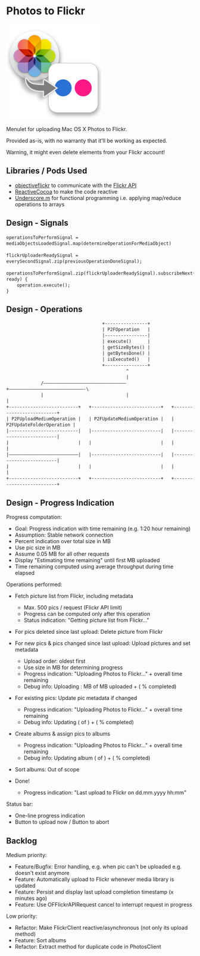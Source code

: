 Photos to Flickr
================

![App Icon - Photos2Flickr](./Media.xcassets/AppIcon.appiconset/icon_256x256.png)

Menulet for uploading Mac OS X Photos to Flickr.

Provided as-is, with no warranty that it'll be working as expected. 

Warning, it might even delete elements from your Flickr account! 


Libraries / Pods Used
---------------------

* [objectiveflickr](https://github.com/lukhnos/objectiveflickr) to communicate with the [Flickr API](https://www.flickr.com/services/api/)
* [ReactiveCocoa](https://github.com/ReactiveCocoa/ReactiveCocoa) to make the code reactive
* [Underscore.m](http://underscorem.org/) for functional programming i.e. applying map/reduce operations to arrays


Design - Signals
----------------

    operationsToPerformSignal = mediaObjectsLoadedSignal.map(determineOperationForMediaObject)
    
    flickrUploaderReadySignal = everySecondSignal.zip(previousOperationDoneSignal);
    
    operationsToPerformSignal.zip(flickrUploaderReadySignal).subscribeNext(operation, ready) {
        operation.execute();
    }


Design - Operations
-------------------

                                        +----------------+
                                        | P2FOperation   |
                                        |----------------|
                                        | execute()      |
                                        | getSizeBytes() |
                                        | getBytesDone() |
                                        | isExecuted()   |
                                        +----------------+
                                                 ^
                                                 |
                 /—————————––––––––––––––––––––––+––––––––––––––––––––––––––––-\
                 |                               |                             |
    +--------------------------+   +--------------------------+   +--------------------------+
    | P2FUploadMediumOperation |   | P2FUpdateMediumOperation |   | P2FUpdateFolderOperation |
    |--------------------------|   |--------------------------|   |--------------------------|
    |                          |   |                          |   |                          |
    |––––––––––––––––––––––––––|   |--------------------------|   |--------------------------|
    |                          |   |                          |   |                          |
    +--------------------------+   +--------------------------+   +--------------------------+



Design - Progress Indication
----------------------------

Progress computation:

* Goal: Progress indication with time remaining (e.g. 1:20 hour remaining)
* Assumption: Stable network connection
* Percent indication over total size in MB
* Use pic size in MB
* Assume 0.05 MB for all other requests
* Display "Estimating time remaining" until first MB uploaded
* Time remaining computed using average throughput during time elapsed


Operations performed:

* Fetch picture list from Flickr, including metadata
  - Max. 500 pics / request (Flickr API limit)
  - Progress can be computed only after this operation
  - Status indication: "Getting picture list from Flickr..."

* For pics deleted since last upload: Delete picture from Flickr

* For new pics & pics changed since last upload: Upload pictures and set metadata
  - Upload order: oldest first
  - Use size in MB for determining progress
  - Progress indication: "Uploading Photos to Flickr..." + overall time remaining
  - Debug info: Uploading <pic-name>: <each> MB of <size> MB uploaded + (<Overall> % completed)

* For existing pics: Update pic metadata if changed
  - Progress indication: "Uploading Photos to Flickr..." + overall time remaining
  - Debug info: Updating <pic-name> (<index> of <pic count>) + (<Overall> % completed)

* Create albums & assign pics to albums
  - Progress indication: "Uploading Photos to Flickr..." + overall time remaining
  - Debug info: Updating album <album-name> (<index> of <album count>) + (<Overall> % completed)

* Sort albums: Out of scope

* Done!
  - Progress indication: "Last upload to Flickr on dd.mm.yyyy hh:mm"

Status bar:
* One-line progress indication
* Button to upload now / Button to abort

Backlog
-------

Medium priority:
- Feature/Bugfix: Error handling, e.g. when pic can't be uploaded e.g. doesn't exist anymore
- Feature: Automatically upload to Flickr whenever media library is updated
- Feature: Persist and display last upload completion timestamp (x minutes ago)
- Feature: Use OFFlickrAPIRequest cancel to interrupt request in progress

Low priority:
- Refactor: Make FlickrClient reactive/asynchronous (not only its upload method)
- Feature: Sort albums
- Refactor: Extract method for duplicate code in PhotosClient
